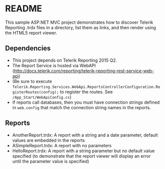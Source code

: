 README
======

This sample ASP.NET MVC project demonstrates how to discover Telerik Reporting .trdx files in a directory, list them as links, and then render using the HTML5 report viewer.


Dependencies
------------
- This project depends on Telerik Reporting 2015 Q2.
- The Report Service is hosted via WebAPI (http://docs.telerik.com/reporting/telerik-reporting-rest-service-web-api)
- (Be sure to execute `Telerik.Reporting.Services.WebApi.ReportsControllerConfiguration.RegisterRoutes(config);` to register the routes. See `/App_Start/WebApiConfig.cs`)
- If reports call databases, then you must have connection strings defined in `web.config` that match the connection string names in the reports.

Reports
-------

- AnotherReport.trdx: A report with a string and a date parameter, default values are embedded in the reports
- ASimpleReport.trdx: A report with no parameters
- HelloReport.trdx: A report with a string parameter but no default value specified (to demonstrate that the report viewer will display an error until the parameter value is specified)
